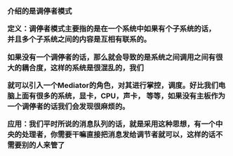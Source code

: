<h3>介绍的是调停者模式</br> 
 
定义：调停者模式主要指的是在一个系统中如果有个子系统的话，</br> 并且多个子系统之间的内容是互相有联系的。

如果没有一个调停者的话，那么就会导致的是系统之间调用之间有很大的耦合度，这样的系统是很混乱的，我们

就可以引入一个Mediator的角色，对其进行掌控，调度。好比我们电脑上面有很多的系统，显卡，CPU，声卡，
等等，如果没有主板作为一个调停者的话我们会发现很麻烦的。

应用：我们平时所说的消息队列的话，就是采用这种思想，有一个中央的处理者，你需要干嘛直接把消息发给调节者就可以，这样的话不需要别的人来管了
